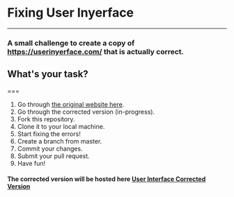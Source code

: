 # Fixing User Inyerface
---

### A small challenge to create a copy of https://userinyerface.com/ that is actually correct.

## What's your task?
===
1. Go through [the original website here](https://userinyerface.com/).
2. Go through the corrected version (in-progress).
3. Fork this repository.
4. Clone it to your local machine.
5. Start fixing the errors!
6. Create a branch from master.
7. Commit your changes.
8. Submit your pull request.
9. Have fun!

#### The corrected version will be hosted here [User Interface Corrected Version](https://seshanpillay25.github.io/fixing-userinyerface/)
